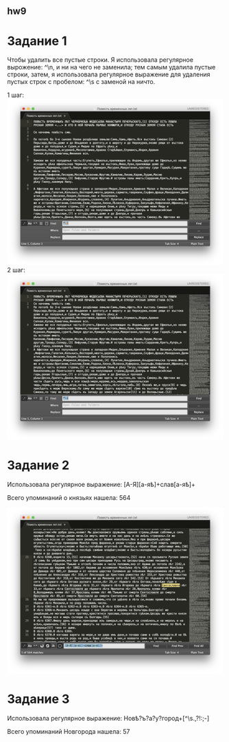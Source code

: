 ## hw9

# Задание 1

Чтобы удалить все пустые строки. Я использовала регулярное вырожение: ^\n, и ни на чего не заменила; тем самым удалила пустые строки, затем,  я использовала регулярное выражение для удаления пустых строк с пробелом: ^\s с заменой на ничто.

1 шаг: ![](https://github.com/larastiepich1999/hw9/blob/master/1.png)
2 шаг: ![](https://github.com/larastiepich1999/hw9/blob/master/1.2.png)

# Задание 2
Использовала регулярное выражение: [А-Я][а-яѣ]+слав[а-яѣ]+ 

Всего упоминаний о князьях нашела: 564

![](https://github.com/larastiepich1999/hw9/blob/master/2.png)

# Задание 3

Использовала регулярное выражение: Новѣ?ъ?а?у?город+[^\s.,\?!:;-]

Всего упоминаний Новгорода нашела: 57

![]()
